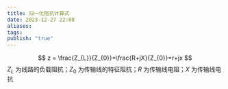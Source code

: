```yaml
---
title: 归一化阻抗计算式
date: 2023-12-27 22:08
aliases: 
tags: 
publish: "true"
---
```

$$
z = \frac{Z_{L}}{Z_{0}}=\frac{R+jX}{Z_{0}}=r+jx
$$
$Z_L$ 为线路的负载阻抗；$Z_{0}$ 为传输线的特征阻抗；$R$ 为传输线电阻；$X$ 为传输线电抗
